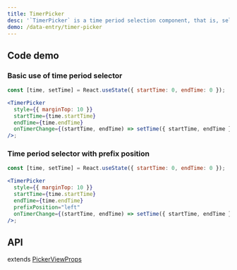 ```yaml
---
title: TimerPicker
desc: '`TimerPicker` is a time period selection component, that is, select the start time and end time.'
demo: /data-entry/timer-picker
---
```


## Code demo

### Basic use of time period selector

```jsx
const [time, setTime] = React.useState({ startTime: 0, endTime: 0 });

<TimerPicker
  style={{ marginTop: 10 }}
  startTime={time.startTime}
  endTime={time.endTime}
  onTimerChange={(startTime, endTime) => setTime({ startTime, endTime })}
/>;
```

### Time period selector with prefix position

```jsx
const [time, setTime] = React.useState({ startTime: 0, endTime: 0 });

<TimerPicker
  style={{ marginTop: 10 }}
  startTime={time.startTime}
  endTime={time.endTime}
  prefixPosition="left"
  onTimerChange={(startTime, endTime) => setTime({ startTime, endTime })}
/>;
```

## API

extends [PickerViewProps](/en/docs/data-entry/picker-view#api)

<API name="TimerPickerProps" />
